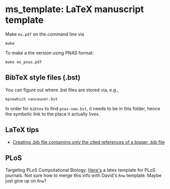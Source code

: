 # ms_template: LaTeX manuscript template

Make `ms.pdf` on the command line via

    make

To make a the version using PNAS format:

    make ms_pnas.pdf

## BibTeX style files (.bst)

You can figure out where .bst files are stored via, e.g.,

    kpsewhich vancouver.bst

In order for `bibtex` to find `pnas-new.bst`, it needs to be in this
folder, hence the symbolic link to the place it actually lives.

## LaTeX tips

- [Creating .bib file containing only the cited references of a bigger .bib file](https://tex.stackexchange.com/questions/41821/creating-bib-file-containing-only-the-cited-references-of-a-bigger-bib-file)


## PLoS

Targeting PLoS Computational Biology.  [Here's](https://journals.plos.org/ploscompbiol/s/latex) a latex template for PLoS journals.  Not sure how to merge this info with David's `Rnw` template.  Maybe just give up on `Rnw`?
